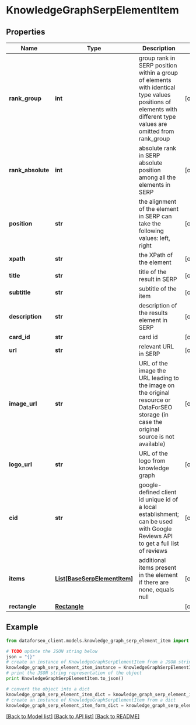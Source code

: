 # KnowledgeGraphSerpElementItem


## Properties

Name | Type | Description | Notes
------------ | ------------- | ------------- | -------------
**rank_group** | **int** | group rank in SERP position within a group of elements with identical type values positions of elements with different type values are omitted from rank_group | [optional] 
**rank_absolute** | **int** | absolute rank in SERP absolute position among all the elements in SERP | [optional] 
**position** | **str** | the alignment of the element in SERP can take the following values: left, right | [optional] 
**xpath** | **str** | the XPath of the element | [optional] 
**title** | **str** | title of the result in SERP | [optional] 
**subtitle** | **str** | subtitle of the item | [optional] 
**description** | **str** | description of the results element in SERP | [optional] 
**card_id** | **str** | card id | [optional] 
**url** | **str** | relevant URL in SERP | [optional] 
**image_url** | **str** | URL of the image the URL leading to the image on the original resource or DataForSEO storage (in case the original source is not available) | [optional] 
**logo_url** | **str** | URL of the logo from knowledge graph | [optional] 
**cid** | **str** | google-defined client id unique id of a local establishment; can be used with Google Reviews API to get a full list of reviews | [optional] 
**items** | [**List[BaseSerpElementItem]**](BaseSerpElementItem.md) | additional items present in the element if there are none, equals null | [optional] 
**rectangle** | [**Rectangle**](Rectangle.md) |  | [optional] 

## Example

```python
from dataforseo_client.models.knowledge_graph_serp_element_item import KnowledgeGraphSerpElementItem

# TODO update the JSON string below
json = "{}"
# create an instance of KnowledgeGraphSerpElementItem from a JSON string
knowledge_graph_serp_element_item_instance = KnowledgeGraphSerpElementItem.from_json(json)
# print the JSON string representation of the object
print KnowledgeGraphSerpElementItem.to_json()

# convert the object into a dict
knowledge_graph_serp_element_item_dict = knowledge_graph_serp_element_item_instance.to_dict()
# create an instance of KnowledgeGraphSerpElementItem from a dict
knowledge_graph_serp_element_item_form_dict = knowledge_graph_serp_element_item.from_dict(knowledge_graph_serp_element_item_dict)
```
[[Back to Model list]](../README.md#documentation-for-models) [[Back to API list]](../README.md#documentation-for-api-endpoints) [[Back to README]](../README.md)


